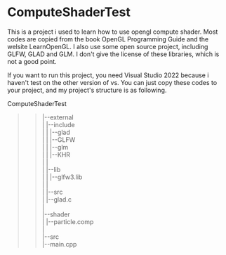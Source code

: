 # ComputeShaderTest

This is a project i used to learn how to use opengl compute shader. Most codes are copied from the book OpenGL Programming Guide and the welsite LearnOpenGL. I also use some open source project, including GLFW, GLAD and GLM. I don't give the license of these libraries, which is not a good point.

If you want to run this project, you need Visual Studio 2022 because i haven't test on the other version of vs. You can just copy these codes to your project, and my project's structure is as following.

ComputeShaderTest  
>>|--external  
>>|    |--include  
>>|    |    |--glad  
>>|    |    |--GLFW  
>>|    |    |--glm  
>>|    |    |--KHR  
>>|    |  
>>|    |--lib  
>>|    |    |--glfw3.lib  
>>|    |  
>>|    |--src  
>>|         |--glad.c  
>>|  
>>|--shader  
>>|    |--particle.comp  
>>|  
>>|--src  
>>     |--main.cpp  

